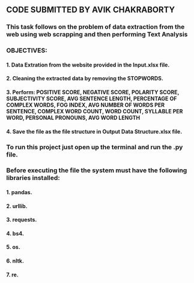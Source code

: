 ## CODE SUBMITTED BY AVIK CHAKRABORTY

### This task follows on the problem of data extraction from the web using web scrapping and then performing Text Analysis

### OBJECTIVES:
#### 1. Data Extration from the website provided in the Input.xlsx file.
#### 2. Cleaning the extracted data by removing the STOPWORDS.
#### 3. Perform: POSITIVE SCORE, NEGATIVE SCORE, POLARITY SCORE, SUBJECTIVITY SCORE, AVG SENTENCE LENGTH, PERCENTAGE OF COMPLEX WORDS, FOG INDEX, AVG NUMBER OF WORDS PER SENTENCE, COMPLEX WORD COUNT, WORD COUNT, SYLLABLE PER WORD, PERSONAL PRONOUNS, AVG WORD LENGTH
#### 4. Save the file as the file structure in Output Data Structure.xlsx file.


### To run this project just open up the terminal and run the .py file.

### Before executing the file the system must have the following libraries installed:
#### 1. pandas.
#### 2. urllib.
#### 3. requests.
#### 4. bs4.
#### 5. os.
#### 6. nltk.
#### 7. re.